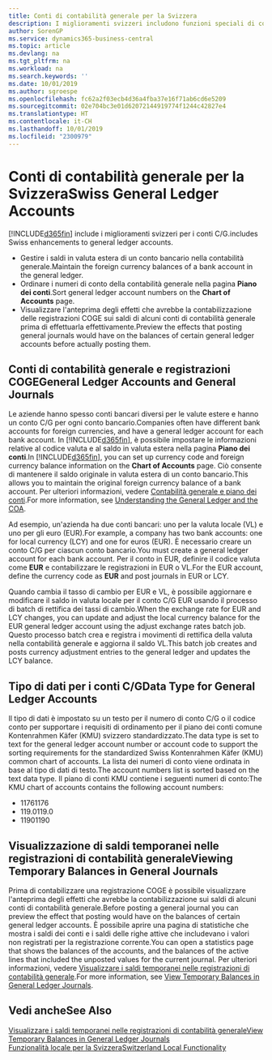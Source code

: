 ```yaml
---
title: Conti di contabilità generale per la Svizzera
description: I miglioramenti svizzeri includono funzioni speciali di conto C/G.
author: SorenGP
ms.service: dynamics365-business-central
ms.topic: article
ms.devlang: na
ms.tgt_pltfrm: na
ms.workload: na
ms.search.keywords: ''
ms.date: 10/01/2019
ms.author: sgroespe
ms.openlocfilehash: fc62a2f03ecb4d36a4fba37e16f71ab6cd6e5209
ms.sourcegitcommit: 02e704bc3e01d62072144919774f1244c42827e4
ms.translationtype: HT
ms.contentlocale: it-CH
ms.lasthandoff: 10/01/2019
ms.locfileid: "2300979"
---
```

# <a name="swiss-general-ledger-accounts"></a><span data-ttu-id="7d48a-103">Conti di contabilità generale per la Svizzera</span><span class="sxs-lookup"><span data-stu-id="7d48a-103">Swiss General Ledger Accounts</span></span>
[!INCLUDE[d365fin](../../includes/d365fin_md.md)] <span data-ttu-id="7d48a-104">include i miglioramenti svizzeri per i conti C/G.</span><span class="sxs-lookup"><span data-stu-id="7d48a-104">includes Swiss enhancements to general ledger accounts.</span></span>

- <span data-ttu-id="7d48a-105">Gestire i saldi in valuta estera di un conto bancario nella contabilità generale.</span><span class="sxs-lookup"><span data-stu-id="7d48a-105">Maintain the foreign currency balances of a bank account in the general ledger.</span></span>  
- <span data-ttu-id="7d48a-106">Ordinare i numeri di conto della contabilità generale nella pagina **Piano dei conti**.</span><span class="sxs-lookup"><span data-stu-id="7d48a-106">Sort general ledger account numbers on the **Chart of Accounts** page.</span></span>  
- <span data-ttu-id="7d48a-107">Visualizzare l'anteprima degli effetti che avrebbe la contabilizzazione delle registrazioni COGE sui saldi di alcuni conti di contabilità generale prima di effettuarla effettivamente.</span><span class="sxs-lookup"><span data-stu-id="7d48a-107">Preview the effects that posting general journals would have on the balances of certain general ledger accounts before actually posting them.</span></span>  

## <a name="general-ledger-accounts-and-general-journals"></a><span data-ttu-id="7d48a-108">Conti di contabilità generale e registrazioni COGE</span><span class="sxs-lookup"><span data-stu-id="7d48a-108">General Ledger Accounts and General Journals</span></span>  
<span data-ttu-id="7d48a-109">Le aziende hanno spesso conti bancari diversi per le valute estere e hanno un conto C/G per ogni conto bancario.</span><span class="sxs-lookup"><span data-stu-id="7d48a-109">Companies often have different bank accounts for foreign currencies, and have a general ledger account for each bank account.</span></span> <span data-ttu-id="7d48a-110">In [!INCLUDE[d365fin](../../includes/d365fin_md.md)], è possibile impostare le informazioni relative al codice valuta e al saldo in valuta estera nella pagina **Piano dei conti**.</span><span class="sxs-lookup"><span data-stu-id="7d48a-110">In [!INCLUDE[d365fin](../../includes/d365fin_md.md)], you can set up currency code and foreign currency balance information on the **Chart of Accounts** page.</span></span> <span data-ttu-id="7d48a-111">Ciò consente di mantenere il saldo originale in valuta estera di un conto bancario.</span><span class="sxs-lookup"><span data-stu-id="7d48a-111">This allows you to maintain the original foreign currency balance of a bank account.</span></span> <span data-ttu-id="7d48a-112">Per ulteriori informazioni, vedere [Contabilità generale e piano dei conti](../../finance-general-ledger.md).</span><span class="sxs-lookup"><span data-stu-id="7d48a-112">For more information, see [Understanding the General Ledger and the COA](../../finance-general-ledger.md).</span></span>  

<span data-ttu-id="7d48a-113">Ad esempio, un'azienda ha due conti bancari: uno per la valuta locale (VL) e uno per gli euro (EUR).</span><span class="sxs-lookup"><span data-stu-id="7d48a-113">For example, a company has two bank accounts: one for local currency (LCY) and one for euros (EUR).</span></span> <span data-ttu-id="7d48a-114">È necessario creare un conto C/G per ciascun conto bancario.</span><span class="sxs-lookup"><span data-stu-id="7d48a-114">You must create a general ledger account for each bank account.</span></span> <span data-ttu-id="7d48a-115">Per il conto in EUR, definire il codice valuta come **EUR** e contabilizzare le registrazioni in EUR o VL.</span><span class="sxs-lookup"><span data-stu-id="7d48a-115">For the EUR account, define the currency code as **EUR** and post journals in EUR or LCY.</span></span>  

<span data-ttu-id="7d48a-116">Quando cambia il tasso di cambio per EUR e VL, è possibile aggiornare e modificare il saldo in valuta locale per il conto C/G EUR usando il processo di batch di rettifica dei tassi di cambio.</span><span class="sxs-lookup"><span data-stu-id="7d48a-116">When the exchange rate for EUR and LCY changes, you can update and adjust the local currency balance for the EUR general ledger account using the adjust exchange rates batch job.</span></span> <span data-ttu-id="7d48a-117">Questo processo batch crea e registra i movimenti di rettifica della valuta nella contabilità generale e aggiorna il saldo VL.</span><span class="sxs-lookup"><span data-stu-id="7d48a-117">This batch job creates and posts currency adjustment entries to the general ledger and updates the LCY balance.</span></span>  

## <a name="data-type-for-general-ledger-accounts"></a><span data-ttu-id="7d48a-118">Tipo di dati per i conti C/G</span><span class="sxs-lookup"><span data-stu-id="7d48a-118">Data Type for General Ledger Accounts</span></span>  
<span data-ttu-id="7d48a-119">Il tipo di dati è impostato su un testo per il numero di conto C/G o il codice conto per supportare i requisiti di ordinamento per il piano dei conti comune Kontenrahmen Käfer (KMU) svizzero standardizzato.</span><span class="sxs-lookup"><span data-stu-id="7d48a-119">The data type is set to text for the general ledger account number or account code to support the sorting requirements for the standardized Swiss Kontenrahmen Käfer (KMU) common chart of accounts.</span></span> <span data-ttu-id="7d48a-120">La lista dei numeri di conto viene ordinata in base al tipo di dati di testo.</span><span class="sxs-lookup"><span data-stu-id="7d48a-120">The account numbers list is sorted based on the text data type.</span></span> <span data-ttu-id="7d48a-121">Il piano di conti KMU contiene i seguenti numeri di conto:</span><span class="sxs-lookup"><span data-stu-id="7d48a-121">The KMU chart of accounts contains the following account numbers:</span></span>  

- <span data-ttu-id="7d48a-122">1176</span><span class="sxs-lookup"><span data-stu-id="7d48a-122">1176</span></span>  
- <span data-ttu-id="7d48a-123">119.0</span><span class="sxs-lookup"><span data-stu-id="7d48a-123">119.0</span></span>  
- <span data-ttu-id="7d48a-124">1190</span><span class="sxs-lookup"><span data-stu-id="7d48a-124">1190</span></span>  

## <a name="viewing-temporary-balances-in-general-journals"></a><span data-ttu-id="7d48a-125">Visualizzazione di saldi temporanei nelle registrazioni di contabilità generale</span><span class="sxs-lookup"><span data-stu-id="7d48a-125">Viewing Temporary Balances in General Journals</span></span>  
<span data-ttu-id="7d48a-126">Prima di contabilizzare una registrazione COGE è possibile visualizzare l'anteprima degli effetti che avrebbe la contabilizzazione sui saldi di alcuni conti di contabilità generale.</span><span class="sxs-lookup"><span data-stu-id="7d48a-126">Before posting a general journal you can preview the effect that posting would have on the balances of certain general ledger accounts.</span></span> <span data-ttu-id="7d48a-127">È possibile aprire una pagina di statistiche che mostra i saldi dei conti e i saldi delle righe attive che includevano i valori non registrati per la registrazione corrente.</span><span class="sxs-lookup"><span data-stu-id="7d48a-127">You can open a statistics page that shows the balances of the accounts, and the balances of the active lines that included the unposted values for the current journal.</span></span> <span data-ttu-id="7d48a-128">Per ulteriori informazioni, vedere [Visualizzare i saldi temporanei nelle registrazioni di contabilità generale](how-to-view-temporary-balances-in-general-ledger-journals.md).</span><span class="sxs-lookup"><span data-stu-id="7d48a-128">For more information, see [View Temporary Balances in General Ledger Journals](how-to-view-temporary-balances-in-general-ledger-journals.md).</span></span>  

## <a name="see-also"></a><span data-ttu-id="7d48a-129">Vedi anche</span><span class="sxs-lookup"><span data-stu-id="7d48a-129">See Also</span></span>

[<span data-ttu-id="7d48a-130">Visualizzare i saldi temporanei nelle registrazioni di contabilità generale</span><span class="sxs-lookup"><span data-stu-id="7d48a-130">View Temporary Balances in General Ledger Journals</span></span>](how-to-view-temporary-balances-in-general-ledger-journals.md)  
[<span data-ttu-id="7d48a-131">Funzionalità locale per la Svizzera</span><span class="sxs-lookup"><span data-stu-id="7d48a-131">Switzerland Local Functionality</span></span>](switzerland-local-functionality.md)  
